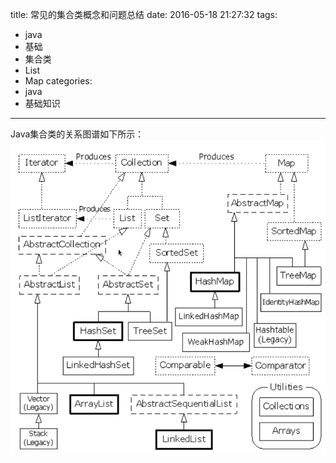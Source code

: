 title: 常见的集合类概念和问题总结
date: 2016-05-18 21:27:32
tags:
- java
- 基础
- 集合类
- List
- Map
categories:
- java
- 基础知识
---

Java集合类的关系图谱如下所示：
![Java集合类关系图谱](basic-knowledge-for-collection-and-map/relation-map-for-collection-and-map.png)